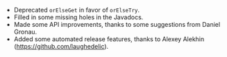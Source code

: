- Deprecated  `orElseGet` in favor of `orElseTry`.
- Filled in some missing holes in the Javadocs.
- Made some API improvements, thanks to some suggestions from Daniel
Gronau.
- Added some automated release features, thanks to Alexey
Alekhin (https://github.com/laughedelic).

